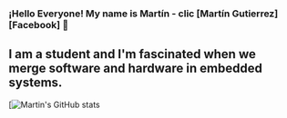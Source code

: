 ### ¡Hello Everyone! My name is Martín - clic [Martín Gutierrez][Facebook] 👋

## I am a student and I'm fascinated when we merge software and hardware in embedded systems.
[![Martin's GitHub stats](https://github-readme-stats.vercel.app/api?username=martingh19)
